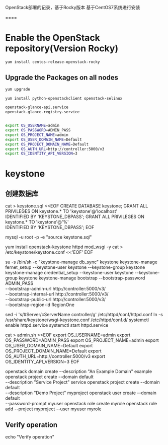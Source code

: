 OpenStack部署的记录，基于Rocky版本
基于CentOS7系统进行安装


====
# Enable the OpenStack repository(Version Rocky)
```bash
yum install centos-release-openstack-rocky
```
## Upgrade the Packages on all nodes
```bash
yum upgrade

yum install python-openstackclient openstack-selinux

openstack-glance-api.service
openstack-glance-registry.service


export OS_USERNAME=admin
export OS_PASSWORD=ADMIN_PASS
export OS_PROJECT_NAME=admin
export OS_USER_DOMAIN_NAME=Default
export OS_PROJECT_DOMAIN_NAME=Default
export OS_AUTH_URL=http://controller:5000/v3
export OS_IDENTITY_API_VERSION=3
```


# keystone
## 创建数据库
cat > keystone.sql <<EOF
CREATE DATABASE keystone;
GRANT ALL PRIVILEGES ON keystone.* TO 'keystone'@'localhost' \
IDENTIFIED BY 'KEYSTONE_DBPASS';
GRANT ALL PRIVILEGES ON keystone.* TO 'keystone'@'%' \
IDENTIFIED BY 'KEYSTONE_DBPASS';
EOF

mysql -u root -p -e "source keystone.sql"

yum install openstack-keystone httpd mod_wsgi -y
cat > /etc/keystone/keystone.conf <<'EOF'
EOF

su -s /bin/sh -c "keystone-manage db_sync" keystone
keystone-manage fernet_setup --keystone-user keystone --keystone-group keystone
keystone-manage credential_setup --keystone-user keystone --keystone-group keystone
keystone-manage bootstrap --bootstrap-password ADMIN_PASS \
  --bootstrap-admin-url http://controller:5000/v3/ \
  --bootstrap-internal-url http://controller:5000/v3/ \
  --bootstrap-public-url http://controller:5000/v3/ \
  --bootstrap-region-id RegionOne

sed -i 's/#Server/cServerName controller/g' /etc/httpd/conf/httpd.conf
ln -s /usr/share/keystone/wsgi-keystone.conf /etc/httpd/conf.d/
systemctl enable httpd.service
systemctl start httpd.service

cat > admin.sh <<EOF
export OS_USERNAME=admin
export OS_PASSWORD=ADMIN_PASS
export OS_PROJECT_NAME=admin
export OS_USER_DOMAIN_NAME=Default
export OS_PROJECT_DOMAIN_NAME=Default
export OS_AUTH_URL=http://controller:5000/v3
export OS_IDENTITY_API_VERSION=3
EOF

openstack domain create --description "An Example Domain" example
openstack project create --domain default \
  --description "Service Project" service
openstack project create --domain default \
  --description "Demo Project" myproject
openstack user create --domain default \
  --password-prompt myuser
openstack role create myrole
openstack role add --project myproject --user myuser myrole

## Verify operation
echo "Verify operation"